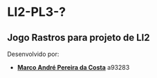 # LI2-PL3-?
## Jogo Rastros para projeto de LI2

Desenvolvido por:
  
- [**Marco André Pereira da Costa**](github.com/Mapc1) a93283
